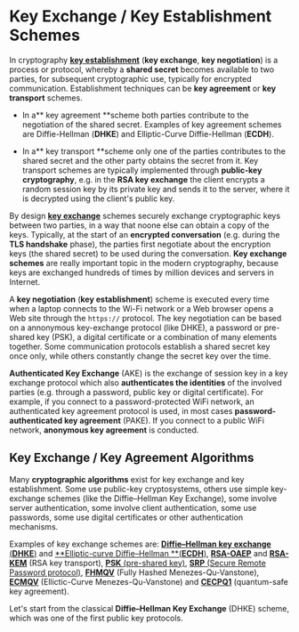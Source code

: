 # Key Exchange / Key Establishment Schemes

In cryptography [**key establishment**](http://cacr.uwaterloo.ca/hac/about/chap12.pdf) \(**key exchange**, **key negotiation**\) is a process or protocol, whereby a **shared secret** becomes available to two parties, for subsequent cryptographic use, typically for encrypted communication. Establishment techniques can be **key agreement** or **key transport** schemes.

* In a** key agreement **scheme both parties contribute to the negotiation of the shared secret. Examples of key agreement schemes are Diffie-Hellman \(**DHKE**\) and Elliptic-Curve Diffie-Hellman \(**ECDH**\).

* In a** key transport **scheme only one of the parties contributes to the shared secret and the other party obtains the secret from it. Key transport schemes are typically implemented through **public-key cryptography**, e.g. in the **RSA key exchange** the client encrypts a random session key by its private key and sends it to the server, where it is decrypted using the client's public key.

By design [**key exchange**](https://en.wikipedia.org/wiki/Key_exchange) schemes securely exchange cryptographic keys between two parties, in a way that noone else can obtain a copy of the keys. Typically, at the start of an **encrypted conversation** \(e.g. during the **TLS handshake** phase\), the parties first negotiate about the encryption keys \(the shared secret\) to be used during the conversation. **Key exchange schemes** are really important topic in the modern cryptography, because keys are exchanged hundreds of times by million devices and servers in Internet.

A **key negotiation** \(**key establishment**\) scheme is executed every time when a laptop connects to the Wi-Fi network or a Web browser opens a Web site through the `https://` protocol. The key negotiation can be based on a annonymous key-exchange protocol \(like DHKE\), a password or pre-shared key \(PSK\), a digital certificate or a combination of many elements together. Some communication protocols establish a shared secret key once only, while others constantly change the secret key over the time.

**Authenticated Key Exchange** \(AKE\) is the exchange of session key in a key exchange protocol which also **authenticates the identities** of the involved parties \(e.g. through a password, public key or digital certificate\). For example, if you connect to a password-protected WiFi network, an authenticated key agreement protocol is used, in most cases **password-authenticated key agreement** \(PAKE\). If you connect to a public WiFi network, **anonymous key agreement** is conducted.

## Key Exchange / Key Agreement Algorithms

Many **cryptographic algorithms** exist for key exchange and key establishment. Some use public-key cryptosystems, others use simple key-exchange schemes \(like the Diffie–Hellman Key Exchange\), some involve server authentication, some involve client authentication, some use passwords, some use digital certificates or other authentication mechanisms.

Examples of key exchange schemes are: [**Diffie–Hellman key exchange** \(**DHКЕ**\)](https://en.wikipedia.org/wiki/Diffie–Hellman_key_exchange) and [**Elliptic-curve Diffie–Hellman **\(**ECDH**\)](https://en.wikipedia.org/wiki/Elliptic-curve_Diffie–Hellman), [**RSA-OAEP**](https://en.wikipedia.org/wiki/Optimal_asymmetric_encryption_padding) and [**RSA-KEM**](https://tools.ietf.org/html/rfc5990) \(RSA key transport\), [**PSK** \(pre-shared key\)](https://en.wikipedia.org/wiki/Pre-shared_key), [**SRP** \(Secure Remote Password protocol\)](https://en.wikipedia.org/wiki/Secure_Remote_Password_protocol), [**FHMQV**](https://www.cryptopp.com/wiki/Fully_Hashed_Menezes-Qu-Vanstone) \(Fully Hashed Menezes-Qu-Vanstone\), [**ECMQV**](https://www.cryptopp.com/wiki/Elliptic_Curve_Menezes-Qu-Vanstone) \(Ellictic-Curve Menezes-Qu-Vanstone\) and **[CECPQ1](https://en.wikipedia.org/wiki/CECPQ1)** (quantum-safe key agreement).

Let's start from the classical **Diffie–Hellman Key Exchange** \(DHКЕ\) scheme, which was one of the first public key protocols.

